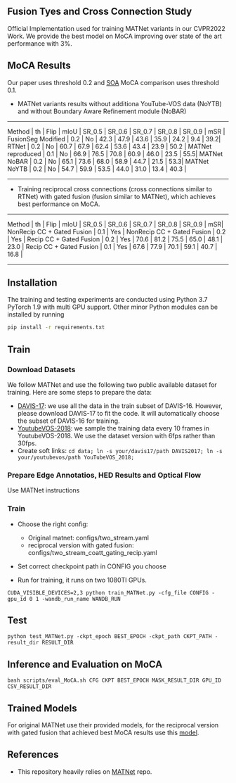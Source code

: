 ##  Fusion Tyes and Cross Connection Study
Official Implementation used for training MATNet variants in our CVPR2022 Work.
We provide the best model on MoCA improving over state of the art performance with 3%.

## MoCA Results
Our paper uses threshold 0.2 and [SOA](https://charigyang.github.io/motiongroup/) MoCA comparison uses threshold 0.1.

* MATNet variants results without additiona YouTube-VOS data (NoYTB) and without Boundary Aware Refinement module (NoBAR)
_____
Method | th | Flip | mIoU | SR_0.5 | SR_0.6 | SR_0.7 | SR_0.8 | SR_0.9 | mSR |
FusionSeg Modified | 0.2 | No | 42.3 | 47.9 | 43.6 | 35.9 | 24.2 | 9.4 | 39.2|
RTNet | 0.2 | No | 60.7 | 67.9 | 62.4 | 53.6 | 43.4 | 23.9 | 50.2 |
MATNet reproduced | 0.1 | No | 66.9 | 76.5 | 70.8 | 60.9 | 46.0 | 23.5 | 55.5|
MATNet NoBAR | 0.2 | No | 65.1 | 73.6 | 68.0 | 58.9 | 44.7 | 21.5 |  53.3|
MATNet NoYTB | 0.2 | No | 54.7 | 59.9 | 53.5 | 44.0 | 31.0 | 13.4 | 40.3 |
_____

* Training reciprocal cross connections (cross connections similar to RTNet) with gated fusion (fusion similar to MATNet), which achieves best performance on MoCA.
_____
Method | th | Flip | mIoU | SR_0.5 | SR_0.6 | SR_0.7 | SR_0.8 | SR_0.9 | mSR|
NonRecip CC + Gated Fusion | 0.1 | Yes |
NonRecip CC + Gated Fusion | 0.2 | Yes |
Recip CC + Gated Fusion | 0.2 | Yes | 70.6 | 81.2 | 75.5 | 65.0 | 48.1 | 23.0 |
Recip CC + Gated Fusion | 0.1 | Yes | 67.6 | 77.9 | 70.1 | 59.1 | 40.7 | 16.8 |
_____

## Installation

The training and testing experiments are conducted using Python 3.7 PyTorch 1.9 with multi GPU support.
Other minor Python modules can be installed by running

```bash
pip install -r requirements.txt
```

## Train

### Download Datasets
We follow MATNet and use the following two public available dataset for training. Here are some steps to prepare the data:
- [DAVIS-17](https://davischallenge.org/davis2017/code.html): we use all the data in the train subset of DAVIS-16. 
    However, please download DAVIS-17 to fit the code. It will automatically choose the subset of DAVIS-16 for training. 
- [YoutubeVOS-2018](https://youtube-vos.org/dataset/): we sample the training data every 10 frames in YoutubeVOS-2018. We use the dataset version with 6fps rather than 30fps.
- Create soft links:
    ```cd data; ln -s your/davis17/path DAVIS2017; ln -s your/youtubevos/path YouTubeVOS_2018;```
    
### Prepare Edge Annotatios, HED Results and Optical Flow
Use MATNet instructions 

### Train
* Choose the right config:
    * Original matnet: configs/two_stream.yaml
    * reciprocal version with gated fusion: configs/two_stream_coatt_gating_recip.yaml

* Set correct checkpoint path in CONFIG you choose

* Run for training, it runs on two 1080TI GPUs.
```
CUDA_VISIBLE_DEVICES=2,3 python train_MATNet.py -cfg_file CONFIG -gpu_id 0 1 -wandb_run_name WANDB_RUN
```

## Test
```
python test_MATNet.py -ckpt_epoch BEST_EPOCH -ckpt_path CKPT_PATH -result_dir RESULT_DIR
```

## Inference and Evaluation on MoCA
```
bash scripts/eval_MoCA.sh CFG CKPT BEST_EPOCH MASK_RESULT_DIR GPU_ID CSV_RESULT_DIR
```
## Trained Models
For original MATNet use their provided models, for the reciprocal version with gated fusion that achieved best MoCA results use this [model](https://www.dropbox.com/s/8eoqdbf1d6kaxli/ckpt_cctype_coatt_gating_recip.zip?dl=0).

## References

* This repository heavily relies on [MATNet](https://github.com/tfzhou/MATNet) repo.
